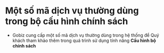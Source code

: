 # Một số mã dịch vụ thường dùng trong bộ cấu hình chính sách

- Gobiz cung cấp một số mã dịch vụ thường dùng trong hệ thống để Quý khách tham khảo thêm trong quá trình sử dụng tính năng **Cấu hình bộ chính sách**

